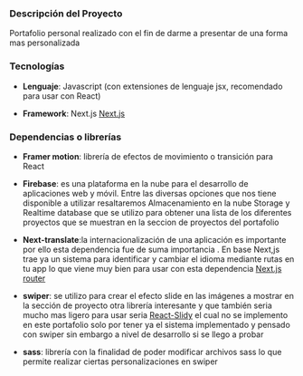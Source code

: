 
### Descripción del Proyecto
Portafolio personal realizado con el fin de darme a presentar de una forma mas personalizada


### Tecnologías

- **Lenguaje**: Javascript (con extensiones de lenguaje jsx, recomendado para usar con React)

- **Framework**: Next.js  [Next.js](https://nextjs.org)


### Dependencias o librerías

- **Framer motion**: librería de efectos de movimiento o transición  para React

- **Firebase**: es una plataforma en la nube para el desarrollo de aplicaciones web y móvil.
Entre las diversas opciones que nos tiene  disponible a utilizar resaltaremos  Almacenamiento en la nube Storage y  Realtime database que se utilizo para obtener una lista de los diferentes proyectos que se muestran en la seccion de proyectos del portafolio

- **Next-translate**:la internacionalización  de una aplicación es importante por ello esta dependencia fue de suma importancia . En base Next,js trae  ya un sistema para identificar y cambiar el idioma mediante rutas en tu app lo que viene muy bien para usar con esta dependencia [Next.js router](https://nextjs.org/docs/advanced-features/i18n-routing)

- **swiper**:  se utilizo para crear el efecto slide en las imágenes a mostrar en la sección de proyecto otra librería interesante y que también   seria mucho mas ligero para usar  seria [React-Slidy](https://react-slidy-pqb3rrmup-midudev.vercel.app)	el cual no se implemento en este portafolio solo por tener ya el sistema implementado y pensado con swiper sin embargo a nivel de desarrollo si se llego a probar 

- **sass**: librería con la finalidad de poder modificar archivos sass lo que permite realizar ciertas personalizaciones en swiper 

